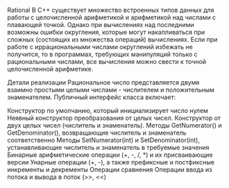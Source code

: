 Rational
В C++ существует множество встроенных типов данных для работы с целочисленной арифметикой и арифметикой над числами с плавающей точкой. Однако при вычислениях над последними возможны ошибки округления, которые могут накапливаться при сложных (состоящих из множества операций) вычислениях. Если при работе с иррациональными числами округлений избежать не получится, то в программах, требующих манипуляций только с рациональными числами, все вычисления можно свести к точной целочисленной арифметике.

Детали реализации
Рациональное число представляется двумя взаимно простыми целыми числами - числителем и положительным знаменателем. Публичный интерфейс класса включает:

Конструктор по умолчанию, который инициализирует число нулем
Неявный конструктор преобразования от целых чисел.
Конструктор от двух целых чисел (числитель и знаменатель).
Методы GetNumerator() и GetDenominator(), возвращающие числитель и знаменатель соответственно
Методы SetNumerator(int) и SetDenominator(int), устанавливающие числитель и знаменатель в требуемые значения
Бинарные арифметические операции (+, -, /, *) и их присваивающие версии
Унарные операции (+, -), а также префиксные и постфиксные инкременты и декременты
Операции сравнения
Операции ввода из потока и вывода в поток (>>, <<)
